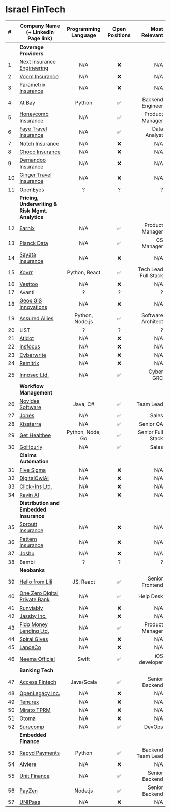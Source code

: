 # Israel FinTech

| #  | Company Name (+ LinkedIn Page link)                                                        | Programming Language | Open Positions |        Most Relevant |
|:---|--------------------------------------------------------------------------------------------|:--------------------:|:--------------:|---------------------:|
|    | **Coverage Providers**                                                                     |                      |                |                      |
| 1  | [Next Insurance Engineering](https://www.linkedin.com/company/next-insurance-engineering/) |         N/A          |    &#10060;    |                  N/A |
| 2  | [Voom Insurance](https://www.linkedin.com/company/voom-insurance/)                         |         N/A          |    &#10060;    |                  N/A |
| 3  | [Parametrix Insurance](https://www.linkedin.com/company/parametrix-insurance/)             |         N/A          |    &#10060;    |                  N/A |
| 4  | [At Bay](https://www.linkedin.com/company/at-bay/)                                         |        Python        |    &#9989;     |     Backend Engineer |
| 5  | [Honeycomb Insurance](https://www.linkedin.com/company/honeycombinsurance/)                |         N/A          |    &#9989;     |      Product Manager |
| 6  | [Faye Travel Insurance](https://www.linkedin.com/company/fayetravelinsurance/)             |         N/A          |    &#9989;     |         Data Analyst |
| 7  | [Notch Insurance](https://www.linkedin.com/company/notch-insurance/)                       |         N/A          |    &#10060;    |                  N/A |
| 8  | [Choco Insurance](https://www.linkedin.com/company/chocoinsurance/)                        |         N/A          |    &#10060;    |                  N/A |
| 9  | [Demandoo Insurance](https://www.linkedin.com/company/demandoo-insurance/about/)           |         N/A          |    &#10060;    |                  N/A |
| 10 | [Ginger Travel Insurance](https://www.linkedin.com/company/ginger-travel-insurance/)       |         N/A          |    &#10060;    |                  N/A |
| 11 | OpenEyes                                                                                   |          ?           |       ?        |                    ? |
|    | **Pricing, Underwriting & Risk Mgmt. Analytics**                                           |                      |                |                      |
| 12 | [Earnix](https://www.linkedin.com/company/earnix/)                                         |         N/A          |    &#9989;     |      Product Manager |
| 13 | [Planck Data](https://www.linkedin.com/company/planckdata/)                                |         N/A          |    &#9989;     |           CS Manager |
| 14 | [Sayata Insurance](https://www.linkedin.com/company/sayatainsurance/)                      |         N/A          |    &#10060;    |                  N/A |
| 15 | [Kovrr](https://www.linkedin.com/company/kovrr/)                                           |    Python, React     |    &#9989;     | Tech Lead Full Stack |
| 16 | [Vesttoo](https://www.linkedin.com/company/vesttoo/)                                       |         N/A          |    &#10060;    |                  N/A |
| 17 | Avanti                                                                                     |          ?           |       ?        |                    ? |
| 18 | [Geox GIS Innovations](https://www.linkedin.com/company/geox-gis-innovations/)             |         N/A          |    &#10060;    |                  N/A |
| 19 | [Assured Allies](https://www.linkedin.com/company/assuredallies/)                          |   Python, Node.js    |    &#9989;     |   Software Architect |
| 20 | LiST                                                                                       |          ?           |       ?        |                    ? |
| 21 | [Atidot](https://www.linkedin.com/company/atidot/)                                         |         N/A          |    &#10060;    |                  N/A |
| 22 | [Insfocus](https://www.linkedin.com/company/insfocus/)                                     |         N/A          |    &#10060;    |                  N/A |
| 23 | [Cyberwrite](https://www.linkedin.com/company/cyberwrite/)                                 |         N/A          |    &#10060;    |                  N/A |
| 24 | [Remitrix](https://www.linkedin.com/company/remitrix/)                                     |         N/A          |    &#10060;    |                  N/A |
| 25 | [Innosec Ltd.](https://www.linkedin.com/company/innosec-ltd/)                              |         N/A          |    &#9989;     |            Cyber GRC |
|    | **Workflow Management**                                                                    |                      |                |                      |
| 26 | [Novidea Software](https://www.linkedin.com/company/novidea-software/)                     |       Java, C#       |    &#9989;     |            Team Lead |
| 27 | [Jones](https://www.linkedin.com/company/jones1/)                                          |         N/A          |    &#9989;     |                Sales |
| 28 | [Kissterra](https://www.linkedin.com/company/kissterra/)                                   |         N/A          |    &#9989;     |            Senior QA |
| 29 | [Get Healthee](https://www.linkedin.com/company/get-healthee/)                             |   Python, Node, Go   |    &#9989;     |    Senior Full Stack |
| 30 | [GoHourly](https://www.linkedin.com/company/gohourly/)                                     |         N/A          |    &#9989;     |                Sales |
|    | **Claims Automation**                                                                      |                      |                |                      |
| 31 | [Five Sigma](https://www.linkedin.com/company/five-sigma/)                                 |         N/A          |    &#10060;    |                  N/A |
| 32 | [DigitalOwlAI](https://www.linkedin.com/company/digitalowlai/)                             |         N/A          |    &#10060;    |                  N/A |
| 33 | [Click-Ins Ltd.](https://www.linkedin.com/company/click-ins-ltd/)                          |         N/A          |    &#10060;    |                  N/A |
| 34 | [Ravin AI](https://www.linkedin.com/company/ravin-ai/)                                     |         N/A          |    &#10060;    |                  N/A |
|    | **Distribution and Embedded Insurance**                                                    |                      |                |                      |
| 35 | [Sproutt Insurance](https://www.linkedin.com/company/sproutt-insurance/)                   |         N/A          |    &#10060;    |                  N/A |
| 36 | [Pattern Insurance](https://www.linkedin.com/company/pattern-insurance/)                   |         N/A          |    &#10060;    |                  N/A |
| 37 | [Joshu](https://www.linkedin.com/company/joshu/)                                           |         N/A          |    &#10060;    |                  N/A |
| 38 | Bambi                                                                                      |          ?           |       ?        |                    ? |
|    | **Neobanks**                                                                                     |                      |                |                      |
| 39 | [Hello from Lili](https://www.linkedin.com/company/hellofromlili/)                               |      JS, React       |    &#9989;     |      Senior Frontend |
| 40 | [One Zero Digital Private Bank](https://www.linkedin.com/company/one-zero-digital-private-bank/) |         N/A          |    &#9989;     |            Help Desk |
| 41 | [Runviably](https://www.linkedin.com/company/runviably/)                                         |         N/A          |    &#10060;    |                  N/A |
| 42 | [Jassby Inc.](https://www.linkedin.com/company/jassby-inc/)                                      |         N/A          |    &#10060;    |                  N/A |
| 43 | [Fido Money Lending Ltd.](https://www.linkedin.com/company/fido-money-lending-ltd/)              |         N/A          |    &#9989;     |      Product Manager |
| 44 | [Spiral Gives](https://www.linkedin.com/company/spiral-gives/)                                   |         N/A          |    &#10060;    |                  N/A |
| 45 | [LanceCo](https://www.linkedin.com/company/lanceco/)                                             |         N/A          |    &#10060;    |                  N/A |
| 46 | [Neema Official](https://www.linkedin.com/company/neema-official/)                               |        Swift         |    &#9989;     |        iOS developer |
|    | **Banking Tech**                                                                                 |                      |                |                      |
| 47 | [Access Fintech](https://www.linkedin.com/company/access-fintech/)                               |      Java/Scala      |    &#9989;     |       Senior Backend |
| 48 | [OpenLegacy Inc.](https://www.linkedin.com/company/openlegacy-inc/)                              |         N/A          |    &#10060;    |                  N/A |
| 49 | [Tenurex](https://www.linkedin.com/company/tenurex/)                                             |         N/A          |    &#10060;    |                  N/A |
| 50 | [Mirato TPRM](https://www.linkedin.com/company/miratotprm/)                                      |         N/A          |    &#10060;    |                  N/A |
| 51 | [Otoma](https://www.linkedin.com/company/otoma/)                                                 |         N/A          |    &#10060;    |                  N/A |
| 52 | [Surecomp](https://www.linkedin.com/company/surecomp/)                                           |         N/A          |    &#9989;     |               DevOps |
|    | **Embedded Finance**                                                                             |                      |                |                      |
| 53 | [Rapyd Payments](https://www.linkedin.com/company/rapydpayments/)                                |        Python        |    &#9989;     |    Backend Team Lead |
| 54 | [Alviere](https://www.linkedin.com/company/alviere/)                                             |         N/A          |    &#10060;    |                  N/A |
| 55 | [Unit Finance](https://www.linkedin.com/company/unit-finance/)                                   |         N/A          |    &#9989;     |       Senior Backend |
| 56 | [PayZen](https://www.linkedin.com/company/payzen/)                                               |       Node.js        |    &#9989;     |       Senior Backend |
| 57 | [UNIPaas](https://www.linkedin.com/company/unipaas/)                                             |         N/A          |    &#10060;    |                  N/A | 
